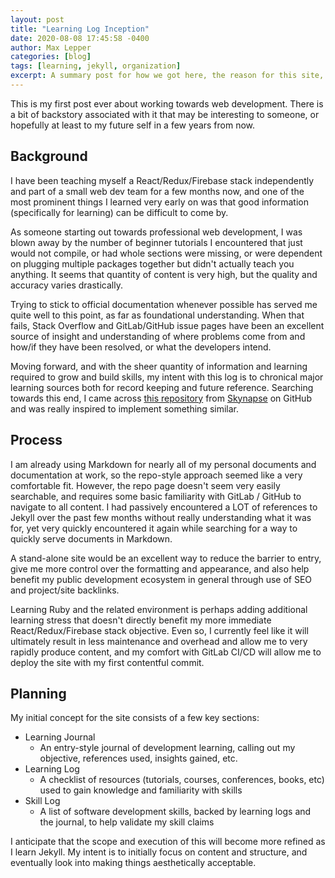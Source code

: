 ```yaml
---
layout: post
title: "Learning Log Inception"
date: 2020-08-08 17:45:58 -0400
author: Max Lepper
categories: [blog]
tags: [learning, jekyll, organization]
excerpt: A summary post for how we got here, the reason for this site, and my hopes for how it develops
---
```


This is my first post ever about working towards web development. There is a bit of backstory associated with it that may be interesting to someone, or hopefully at least to my future self in a few years from now.

## Background

I have been teaching myself a React/Redux/Firebase stack independently and part of a small web dev team for a few months now, and one of the most prominent things I learned very early on was that good information (specifically for learning) can be difficult to come by.

As someone starting out towards professional web development, I was blown away by the number of beginner tutorials I encountered that just would not compile, or had whole sections were missing, or were dependent on plugging multiple packages together but didn't actually teach you anything. It seems that quantity of content is very high, but the quality and accuracy varies drastically.

Trying to stick to official documentation whenever possible has served me quite well to this point, as far as foundational understanding. When that fails, Stack Overflow and GitLab/GitHub issue pages have been an excellent source of insight and understanding of where problems come from and how/if they have been resolved, or what the developers intend.

Moving forward, and with the sheer quantity of information and learning required to grow and build skills, my intent with this log is to chronical major learning sources both for record keeping and future reference. Searching towards this end, I came across [this repository](https://github.com/Syknapse/My-Learning-Tracker) from [Skynapse](https://github.com/Syknapse) on GitHub and was really inspired to implement something similar.

## Process

I am already using Markdown for nearly all of my personal documents and documentation at work, so the repo-style approach seemed like a very comfortable fit. However, the repo page doesn't seem very easily searchable, and requires some basic familiarity with GitLab / GitHub to navigate to all content. I had passively encountered a LOT of references to Jekyll over the past few months without really understanding what it was for, yet very quickly encountered it again while searching for a way to quickly serve documents in Markdown.

A stand-alone site would be an excellent way to reduce the barrier to entry, give me more control over the formatting and appearance, and also help benefit my public development ecosystem in general through use of SEO and project/site backlinks.

Learning Ruby and the related environment is perhaps adding additional learning stress that doesn't directly benefit my more immediate React/Redux/Firebase stack objective. Even so, I currently feel like it will ultimately result in less maintenance and overhead and allow me to very rapidly produce content, and my comfort with GitLab CI/CD will allow me to deploy the site with my first contentful commit.

## Planning

My initial concept for the site consists of a few key sections:

- Learning Journal
  - An entry-style journal of development learning, calling out my objective, references used, insights gained, etc.
- Learning Log
  - A checklist of resources (tutorials, courses, conferences, books, etc) used to gain knowledge and familiarity with skills
- Skill Log
  - A list of software development skills, backed by learning logs and the journal, to help validate my skill claims

I anticipate that the scope and execution of this will become more refined as I learn Jekyll. My intent is to initially focus on content and structure, and eventually look into making things aesthetically acceptable.
